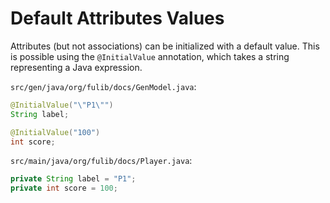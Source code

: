 # Default Attributes Values

Attributes (but not associations) can be initialized with a default value.
This is possible using the `@InitialValue` annotation, which takes a string representing a Java expression.

`src/gen/java/org/fulib/docs/GenModel.java`:

<!-- insert_code_fragment: docs.GenModel.InitialValue | fenced:java -->
```java
@InitialValue("\"P1\"")
String label;

@InitialValue("100")
int score;
```
<!-- end_code_fragment: -->

`src/main/java/org/fulib/docs/Player.java`:

<!-- insert_code_fragment: docs.InitialValue | fenced:java -->
```java
private String label = "P1";
private int score = 100;
```
<!-- end_code_fragment: -->
